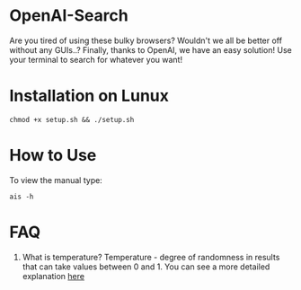 # OpenAI-Search
Are you tired of using these bulky browsers? Wouldn't we all be better off without any GUIs..?
Finally, thanks to OpenAI, we have an easy solution! Use your terminal to search for whatever you want!

# Installation on Lunux
```
chmod +x setup.sh && ./setup.sh
```
# How to Use
To view the manual type:
```
ais -h
```

# FAQ
1. What is temperature? Temperature - degree of randomness in results that can take values between 0 and 1. You can see a more detailed explanation [here](https://ai.stackexchange.com/questions/32477/what-is-the-temperature-in-the-gpt-models)
